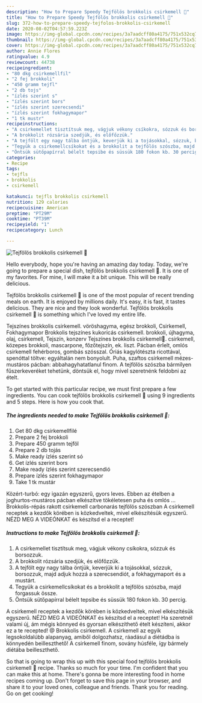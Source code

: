 ```yaml
---
description: "How to Prepare Speedy Tejfölös brokkolis csirkemell 🥦"
title: "How to Prepare Speedy Tejfölös brokkolis csirkemell 🥦"
slug: 372-how-to-prepare-speedy-tejfolos-brokkolis-csirkemell
date: 2020-08-02T04:57:59.223Z
image: https://img-global.cpcdn.com/recipes/3a7aadcff80a4175/751x532cq70/tejfolos-brokkolis-csirkemell-🥦-recept-foto.jpg
thumbnail: https://img-global.cpcdn.com/recipes/3a7aadcff80a4175/751x532cq70/tejfolos-brokkolis-csirkemell-🥦-recept-foto.jpg
cover: https://img-global.cpcdn.com/recipes/3a7aadcff80a4175/751x532cq70/tejfolos-brokkolis-csirkemell-🥦-recept-foto.jpg
author: Annie Flores
ratingvalue: 4.9
reviewcount: 44738
recipeingredient:
- "80 dkg csirkemellfil"
- "2 fej brokkoli"
- "450 gramm tejfl"
- "2 db tojs"
- "ízlés szerint s"
- "ízlés szerint bors"
- "ízlés szerint szerecsendi"
- "ízlés szerint fokhagymapor"
- "1 tk mustr"
recipeinstructions:
- "A csirkemellet tisztítsuk meg, vágjuk vékony csíkokra, sózzuk és borsozzuk."
- "A brokkolit rózsária szedjük, és előfőzzük."
- "A tejfölt egy nagy tálba öntjük, keverjük ki a tojásokkal, sózzuk, borsozzuk, majd adjuk hozzá a szerecsendiót, a fokhagymaport és a mustárt."
- "Tegyük a csirkemellcsíkokat és a brokkolit a tejfölös szószba, majd forgassuk össze."
- "Öntsük sütőpapírral bélelt tepsibe és süssük 180 fokon kb. 30 percig."
categories:
- Recipe
tags:
- tejfls
- brokkolis
- csirkemell

katakunci: tejfls brokkolis csirkemell 
nutrition: 129 calories
recipecuisine: American
preptime: "PT29M"
cooktime: "PT39M"
recipeyield: "1"
recipecategory: Lunch

---
```



![Tejfölös brokkolis csirkemell 🥦](https://img-global.cpcdn.com/recipes/3a7aadcff80a4175/751x532cq70/tejfolos-brokkolis-csirkemell-🥦-recept-foto.jpg)

Hello everybody, hope you're having an amazing day today. Today, we're going to prepare a special dish, tejfölös brokkolis csirkemell 🥦. It is one of my favorites. For mine, I will make it a bit unique. This will be really delicious.

Tejfölös brokkolis csirkemell 🥦 is one of the most popular of recent trending meals on earth. It is enjoyed by millions daily. It's easy, it is fast, it tastes delicious. They are nice and they look wonderful. Tejfölös brokkolis csirkemell 🥦 is something which I've loved my entire life.

Tejszínes brokkolis csirkemell. vöröshagyma, egész brokkoli, Csirkemell, Fokhagymapor Brokkolis tejszínes kukoricás csirkemell. brokkoli, újhagyma, olaj, csirkemell, Tejszín, konzerv Tejszínes brokkolis csirkemell🥦. csirkemell, közepes brokkoli, mascarpone, főzőtejszín, ek. liszt. Pácban érlelt, omlós csirkemell fehérboros, gombás szósszal. Óriás kagylótészta ricottával, spenóttal töltve: egyáltalán nem bonyolult. Puha, szaftos csirkemell mézes-mustáros pácban: abbahagyhatatlanul finom. A tejfölös szószba bármilyen fűszerkeveréket tehetünk, döntsük el, hogy mivel szeretnénk feldobni az ételt.


To get started with this particular recipe, we must first prepare a few ingredients. You can cook tejfölös brokkolis csirkemell 🥦 using 9 ingredients and 5 steps. Here is how you cook that.

<!--inarticleads1-->

##### The ingredients needed to make Tejfölös brokkolis csirkemell 🥦:

1. Get 80 dkg csirkemellfilé
1. Prepare 2 fej brokkoli
1. Prepare 450 gramm tejföl
1. Prepare 2 db tojás
1. Make ready ízlés szerint só
1. Get ízlés szerint bors
1. Make ready ízlés szerint szerecsendió
1. Prepare ízlés szerint fokhagymapor
1. Take 1 tk mustár


Közért-turbó: egy igazán egyszerű, gyors leves. Ebben az ételben a joghurtos-mustáros pácban elkészítve tökéletesen puha és omlós … Brokkolis-répás rakott csirkemell carbonarás tejfölös szószban A csirkemell receptek a kezdők körében is közkedveltek, mivel elkészítésük egyszerű. NÉZD MEG A VIDEÓNKAT és készítsd el a receptet! 

<!--inarticleads2-->

##### Instructions to make Tejfölös brokkolis csirkemell 🥦:

1. A csirkemellet tisztítsuk meg, vágjuk vékony csíkokra, sózzuk és borsozzuk.
1. A brokkolit rózsária szedjük, és előfőzzük.
1. A tejfölt egy nagy tálba öntjük, keverjük ki a tojásokkal, sózzuk, borsozzuk, majd adjuk hozzá a szerecsendiót, a fokhagymaport és a mustárt.
1. Tegyük a csirkemellcsíkokat és a brokkolit a tejfölös szószba, majd forgassuk össze.
1. Öntsük sütőpapírral bélelt tepsibe és süssük 180 fokon kb. 30 percig.


A csirkemell receptek a kezdők körében is közkedveltek, mivel elkészítésük egyszerű. NÉZD MEG A VIDEÓNKAT és készítsd el a receptet! Ha szeretnél valami új, ám mégis könnyed és gyorsan elkészíthető ételt készíteni, akkor ez a te recepted! @ Brokkolis csirkemell. A csirkemell az egyik legsokoldalúbb alapanyag, amiből dolgozhatsz, ráadásul a diétádba is könnyedén beilleszthető! A csirkemell finom, sovány húsféle, így bármely diétába beilleszthető. 

So that is going to wrap this up with this special food tejfölös brokkolis csirkemell 🥦 recipe. Thanks so much for your time. I'm confident that you can make this at home. There's gonna be more interesting food in home recipes coming up. Don't forget to save this page in your browser, and share it to your loved ones, colleague and friends. Thank you for reading. Go on get cooking!
